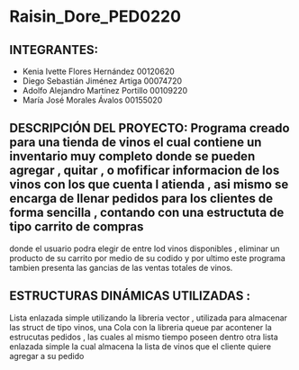 # Raisin_Dore_PED0220

## INTEGRANTES:
- Kenia Ivette Flores Hernández         00120620
- Diego Sebastián Jiménez Artiga        00074720
- Adolfo Alejandro Martínez Portillo    00109220
- María José Morales Ávalos             00155020

## DESCRIPCIÓN DEL PROYECTO: Programa creado para una tienda de vinos el cual contiene un  inventario muy completo donde se pueden agregar , quitar , o mofificar informacion de los vinos con los que cuenta l atienda , asi mismo se encarga de llenar pedidos para los clientes de forma sencilla , contando con una estructuta de tipo carrito de compras
donde el usuario podra elegir de entre lod vinos disponibles , eliminar un producto de su carrito por medio de su codido  y por ultimo este programa tambien presenta las gancias
de las ventas totales de vinos.

## ESTRUCTURAS DINÁMICAS UTILIZADAS :
Lista enlazada simple utilizando la libreria vector , utilizada  para almacenar las struct de  tipo vinos, una Cola con la libreria queue par acontener la estrucutas pedidos , las cuales al mismo tiempo poseen dentro otra lista  enlazada simple la cual almacena la lista de vinos que el cliente quiere agregar a su pedido
